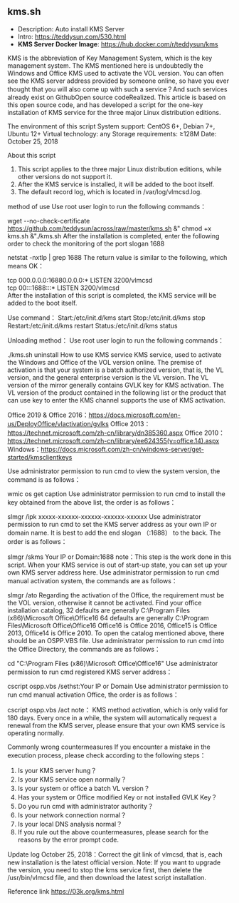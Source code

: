 
## kms.sh

- Description: Auto install KMS Server
- Intro: https://teddysun.com/530.html
- **KMS Server Docker Image**: https://hub.docker.com/r/teddysun/kms

KMS is the abbreviation of Key Management System, which is the key management system. The KMS mentioned here is undoubtedly the Windows and Office KMS used to activate the VOL version. You can often see the KMS server address provided by someone online, so have you ever thought that you will also come up with such a service？And such services already exist on GithubOpen source codeRealized.
This article is based on this open source code, and has developed a script for the one-key installation of KMS service for the three major Linux distribution editions.

The environment of this script
System support: CentOS 6+, Debian 7+, Ubuntu 12+
Virtual technology: any
Storage requirements: ≥128M
Date: October 25, 2018


About this script
1. This script applies to the three major Linux distribution editions, while other versions do not support it.
2. After the KMS service is installed, it will be added to the boot itself.
3. The default record log, which is located in /var/log/vlmcsd.log.

method of use
Use root user login to run the following commands：

wget --no-check-certificate https://github.com/teddysun/across/raw/master/kms.sh &" chmod +x kms.sh &"./kms.sh 
After the installation is completed, enter the following order to check the monitoring of the port slogan 1688

netstat -nxtlp | grep 1688
The return value is similar to the following, which means OK：

tcp        000.0.0.0:16880.0.0.0:*                   LISTEN      3200/vlmcsd                                
tcp        00:::1688:::*                        LISTEN      3200/vlmcsd                             
After the installation of this script is completed, the KMS service will be added to the boot itself.

Use command：
Start:/etc/init.d/kms start
Stop:/etc/init.d/kms stop
Restart:/etc/init.d/kms restart
Status:/etc/init.d/kms status

Unloading method：
Use root user login to run the following commands：

./kms.sh uninstall
How to use KMS service
KMS service, used to activate the Windows and Office of the VOL version online.
The premise of activation is that your system is a batch authorized version, that is, the VL version, and the general enterprise version is the VL version. The VL version of the mirror generally contains GVLK key for KMS activation.
The VL version of the product contained in the following list or the product that can use key to enter the KMS channel supports the use of KMS activation.

Office 2019 & Office 2016：https://docs.microsoft.com/en-us/DeployOffice/vlactivation/gvlks
Office 2013：https://technet.microsoft.com/zh-cn/library/dn385360.aspx
Office 2010：https://technet.microsoft.com/zh-cn/library/ee624355(v=office.14).aspx
Windows：https://docs.microsoft.com/zh-cn/windows-server/get-started/kmsclientkeys

Use administrator permission to run cmd to view the system version, the command is as follows：

wmic os get caption
Use administrator permission to run cmd to install the key obtained from the above list, the order is as follows：

slmgr /ipk xxxxx-xxxxxx-xxxxxx-xxxxxx-xxxxxx
Use administrator permission to run cmd to set the KMS server address as your own IP or domain name. It is best to add the end slogan （:1688） to the back. The order is as follows：

slmgr /skms Your IP or Domain:1688
note：This step is the work done in this script. When your KMS service is out of start-up state, you can set up your own KMS server address here.
Use administrator permission to run cmd manual activation system, the commands are as follows：

slmgr /ato
Regarding the activation of the Office, the requirement must be the VOL version, otherwise it cannot be activated.
Find your office installation catalog, 32 defaults are generally C:\Program Files (x86)\Microsoft Office\Office16
64 defaults are generally C:\Program Files\Microsoft Office\Office16
Office16 is Office 2016, Office15 is Office 2013, Office14 is Office 2010.
To open the catalog mentioned above, there should be an OSPP.VBS file.
Use administrator permission to run cmd into the Office Directory, the commands are as follows：

cd "C:\Program Files (x86)\Microsoft Office\Office16"
Use administrator permission to run cmd registered KMS server address：

cscript ospp.vbs /sethst:Your IP or Domain
Use administrator permission to run cmd manual activation Office, the order is as follows：

cscript ospp.vbs /act
note： KMS method activation, which is only valid for 180 days.
Every once in a while, the system will automatically request a renewal from the KMS server, please ensure that your own KMS service is operating normally.

Commonly wrong countermeasures
If you encounter a mistake in the execution process, please check according to the following steps：
1. Is your KMS server hung？
2. Is your KMS service open normally？
3. Is your system or office a batch VL version？
4. Has your system or Office modified Key or not installed GVLK Key？
5. Do you run cmd with administrator authority？
6. Is your network connection normal？
7. Is your local DNS analysis normal？
8. If you rule out the above countermeasures, please search for the reasons by the error prompt code.

Update log
October 25, 2018：Correct the git link of vlmcsd, that is, each new installation is the latest official version. Note: If you want to upgrade the version, you need to stop the kms service first, then delete the /usr/bin/vlmcsd file, and then download the latest script installation.

Reference link
https://03k.org/kms.html
